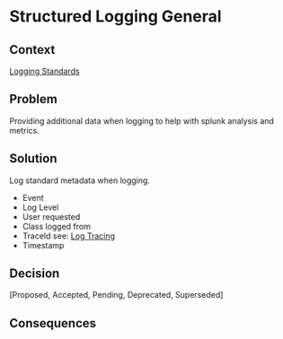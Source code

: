 # Structured Logging General

## Context
[Logging Standards](logging-standards.md)

## Problem
Providing additional data when logging to help with splunk analysis and metrics. 

## Solution
Log standard metadata when logging. 

- Event
- Log Level
- User requested
- Class logged from
- TraceId see: [Log Tracing](../tracing/observability-tracing.md)
- Timestamp


## Decision
[Proposed, Accepted, Pending, Deprecated, Superseded]

## Consequences
